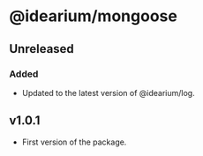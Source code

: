 # @idearium/mongoose

## Unreleased

### Added

-   Updated to the latest version of @idearium/log.

## v1.0.1

-   First version of the package.
